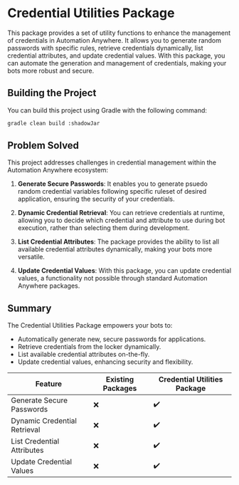 # Credential Utilities Package

This package provides a set of utility functions to enhance the management of credentials in Automation Anywhere. It allows you to generate random passwords with specific rules, retrieve credentials dynamically, list credential attributes, and update credential values. With this package, you can automate the generation and management of credentials, making your bots more robust and secure.

## Building the Project

You can build this project using Gradle with the following command:

```bash
gradle clean build :shadowJar
```

## Problem Solved

This project addresses challenges in credential management within the Automation Anywhere ecosystem:

1. **Generate Secure Passwords**: It enables you to generate psuedo random credential variables following specific ruleset of desired application, ensuring the security of your credentials.

2. **Dynamic Credential Retrieval**: You can retrieve credentials at runtime, allowing you to decide which credential and attribute to use during bot execution, rather than selecting them during development.

3. **List Credential Attributes**: The package provides the ability to list all available credential attributes dynamically, making your bots more versatile.

4. **Update Credential Values**: With this package, you can update credential values, a functionality not possible through standard Automation Anywhere packages.

## Summary

The Credential Utilities Package empowers your bots to:

- Automatically generate new, secure passwords for applications.
- Retrieve credentials from the locker dynamically.
- List available credential attributes on-the-fly.
- Update credential values, enhancing security and flexibility.

| Feature                        | Existing Packages| Credential Utilities Package |
|--------------------------------|----------|-----------------------------|
| Generate Secure Passwords      |   ❌    |   ✔️                        |
| Dynamic Credential Retrieval   |   ❌    |   ✔️                        |
| List Credential Attributes     |   ❌    |   ✔️                        |
| Update Credential Values       |   ❌    |   ✔️                        |
